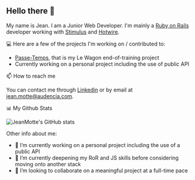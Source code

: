 ## Hello there 👋

My name is Jean. I am a Junior Web Developer.
I'm mainly a [Ruby on Rails](https://rubyonrails.org/) developer working with [Stimulus](https://stimulus.hotwired.dev/) and [Hotwire](https://hotwired.dev/).

💻 Here are a few of the projects I'm working on / contributed to:
- [Passe-Temps](www.passe-temps.com), that is my Le Wagon end-of-training project
- Currently working on a personal project including the use of public API

📫 How to reach me

You can contact me through [Linkedin](https://www.linkedin.com/in/jean-motte/) or by email at <jean.motte@audencia.com>.

📊 My Github Stats <br>

![JeanMotte's GitHub stats](https://github-readme-stats.vercel.app/api?username=JeanMotte&show_icons=true&theme=tokyonight) <br>

Other info about me:

- 🔭 I’m currently working on a personal project including the use of a public API
- 🌱 I’m currently deepening my RoR and JS skills before considering moving onto another stack
- 👯 I’m looking to collaborate on a meaningful project at a full-time pace 

